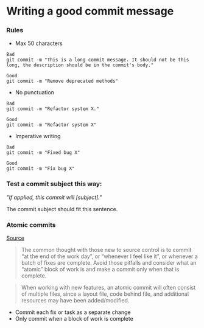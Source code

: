 # Writing a good commit message

### Rules

- Max 50 characters

```
Bad
git commit -m "This is a long commit message. It should not be this long, the description should be in the commit's body."

Good
git commit -m "Remove deprecated methods"
```

- No punctuation

```
Bad
git commit -m "Refactor system X."

Good
git commit -m "Refactor system X"
```
- Imperative writing

```
Bad
git commit -m "Fixed bug X"

Good
git commit -m "Fix bug X"
```

### Test a commit subject this way:

*"If applied, this commit will [subject]."*

The commit subject should fit this sentence.

### Atomic commits

[Source](http://www.freshconsulting.com/atomic-commits/)

> The common thought with those new to source control is to commit “at the end of the work day”, or “whenever I feel like it”, or whenever a batch of fixes are complete. Avoid those pitfalls and consider what an “atomic” block of work is and make a commit only when that is complete.

> When working with new features, an atomic commit will often consist of multiple files, since a layout file, code behind file, and additional resources may have been added/modified.

- Commit each fix or task as a separate change
- Only commit when a block of work is complete
